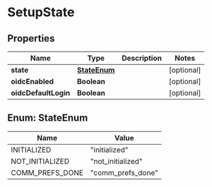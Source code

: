 

# SetupState


## Properties

Name | Type | Description | Notes
------------ | ------------- | ------------- | -------------
**state** | [**StateEnum**](#StateEnum) |  |  [optional]
**oidcEnabled** | **Boolean** |  |  [optional]
**oidcDefaultLogin** | **Boolean** |  |  [optional]



## Enum: StateEnum

Name | Value
---- | -----
INITIALIZED | &quot;initialized&quot;
NOT_INITIALIZED | &quot;not_initialized&quot;
COMM_PREFS_DONE | &quot;comm_prefs_done&quot;



